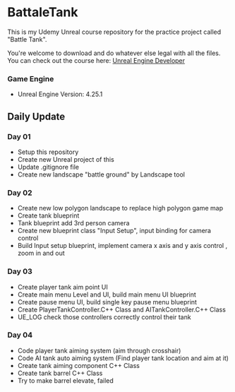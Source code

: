 # BattaleTank
This is my Udemy Unreal course repository for the practice project called "Battle Tank". 

You're welcome to download and do whatever else legal with all the files. 
You can check out the course here: [Unreal Engine Developer]( http://gdev.tv/urcgithub)

### Game Engine
* Unreal Engine Version: 4.25.1

## Daily Update 
### Day 01
* Setup this repository
* Create new Unreal project of this
* Update .gitignore file
* Create new landscape "battle ground" by Landscape tool

### Day 02
* Create new low polygon landscape to replace high polygon game map
* Create tank blueprint
* Tank blueprint add 3rd person camera
* Create new blueprint class "Input Setup", input binding for camera control
* Build Input setup blueprint, implement camera x axis and y axis control , zoom in and out 

### Day 03
* Create player tank aim point UI
* Create main menu Level  and UI, build  main menu UI blueprint
* Create pause menu UI, build single key pause menu blueprint
* Create PlayerTankController.C++ Class and AITankController.C++ Class
* UE_LOG check those controllers correctly control their tank

### Day 04
* Code player tank aiming system (aim through crosshair)
* Code AI tank auto aiming system (Find player tank location and aim at it)
* Create tank aiming component C++ Class
* Create tank barrel C++ Class
* Try to make barrel elevate, failed